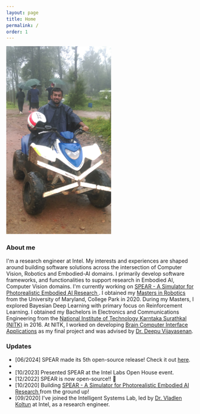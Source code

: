 ```yaml
---
layout: page
title: Home
permalink: /
order: 1
---
```


<div>
<img class="col two" style="height:500px" src="/assets/img/about.jpg">

<h3>About me</h3>
<p class="col">
I'm a research engineer at Intel. My interests and experiences are shaped around building software solutions across the intersection of Computer Vision, Robotics and Embodied-AI domains. I primarily develop software frameworks, and functionalities to support research in Embodied AI, Computer Vision domains. I'm currently working on <a href="https://github.com/spear-sim/spear">SPEAR - A Simulator for Photorealistic Embodied AI Research </a>. I obtained my <a href="https://robotics.umd.edu/">Masters in Robotics </a> from the University of Maryland, College Park in 2020. During my Masters, I explored Bayesian Deep Learning with primary focus on Reinforcement Learning. I obtained my Bachelors in Electronics and Communications Engineering from the <a href="https://www.nitk.ac.in/">National Institute of Technology Karntaka Surathkal (NITK)</a> in 2016. At NITK, I worked on developing <a href="https://www.youtube.com/watch?v=687DesAL3YE">Brain Computer Interface Applications</a> as my final project and was advised by <a href="http://www.ece.nitk.ac.in/faculty/deepu-vijayasenan">Dr. Deepu Vijayasenan</a>.
</p>

<h3>Updates</h3>
<p class="col">
<ul>
<li>[06/2024] SPEAR made its 5th open-source release! Check it out <a href="https://github.com/spear-sim/spear/releases/tag/v0.5.0">here</a>.<li>
<li>[10/2023] Presented SPEAR at the Intel Labs Open House event.</li>
<li>[12/2022] SPEAR is now open-source!! 🥳</li>
<li>[10/2020] Building <a href="https://github.com/spear-sim/spear">SPEAR - A Simulator for Photorealistic Embodied AI Research </a> from the ground up!</li>
<li>[09/2020] I've joined the Intelligent Systems Lab, led by <a href="http://vladlen.info/">Dr. Vladlen Koltun</a> at Intel, as a research engineer.</li>
</ul>
</p>
</div>
